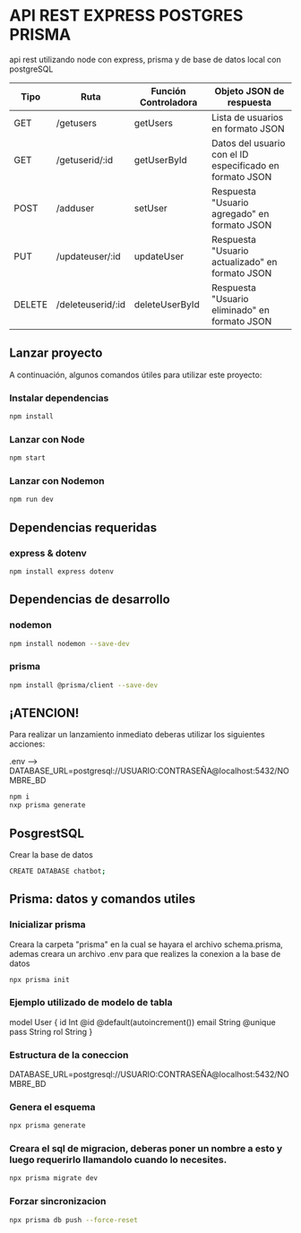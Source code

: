 # API REST EXPRESS POSTGRES PRISMA

api rest utilizando node con express, prisma y de base de datos local con postgreSQL

| Tipo   | Ruta                        | Función Controladora | Objeto JSON de respuesta                                       |
|--------|-----------------------------|----------------------|--------------------------------------------------------------|
| GET    | /getusers                   | getUsers             | Lista de usuarios en formato JSON                            |
| GET    | /getuserid/:id              | getUserById          | Datos del usuario con el ID especificado en formato JSON    |
| POST   | /adduser                    | setUser              | Respuesta "Usuario agregado" en formato JSON                 |
| PUT    | /updateuser/:id             | updateUser           | Respuesta "Usuario actualizado" en formato JSON              |
| DELETE | /deleteuserid/:id           | deleteUserById      | Respuesta "Usuario eliminado" en formato JSON                |


## Lanzar proyecto

A continuación, algunos comandos útiles para utilizar este proyecto:

### Instalar dependencias
```bash
npm install  
```

### Lanzar con Node
```bash
npm start  
```

### Lanzar con Nodemon
```bash
npm run dev  
```

## Dependencias requeridas

### express & dotenv
```bash
npm install express dotenv  
```

## Dependencias de desarrollo

### nodemon
```bash
npm install nodemon --save-dev  
```

### prisma
```bash
npm install @prisma/client --save-dev  
```

## ¡ATENCION!
Para realizar un lanzamiento inmediato deberas utilizar los siguientes acciones:

.env --> DATABASE_URL=postgresql://USUARIO:CONTRASEÑA@localhost:5432/NOMBRE_BD

```bash
npm i
nxp prisma generate
```

## PosgrestSQL

Crear la base de datos
```bash
CREATE DATABASE chatbot;
```

## Prisma: datos y comandos utiles

### Inicializar prisma
Creara la carpeta "prisma" en la cual se hayara el archivo schema.prisma, ademas creara un archivo .env para que realizes la conexion a la base de datos
```bash
npx prisma init
```

### Ejemplo utilizado de modelo de tabla
model User {
  id       Int      @id @default(autoincrement())
  email    String   @unique
  pass     String
  rol      String
}

### Estructura de la coneccion
DATABASE_URL=postgresql://USUARIO:CONTRASEÑA@localhost:5432/NOMBRE_BD

### Genera el esquema
```bash
npx prisma generate
```

### Creara el sql de migracion, deberas poner un nombre a esto y luego requerirlo llamandolo cuando lo necesites.
```bash
npx prisma migrate dev
```

### Forzar sincronizacion
```bash
npx prisma db push --force-reset
```
